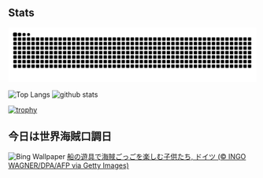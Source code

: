## Stats
<picture>
  <source media="(prefers-color-scheme: dark)" srcset="https://raw.githubusercontent.com/ba230t/ba230t/output/github-contribution-grid-snake-dark.svg">
  <source media="(prefers-color-scheme: light)" srcset="https://raw.githubusercontent.com/ba230t/ba230t/output/github-contribution-grid-snake.svg">
  <img alt="github contribution grid snake animation" src="https://raw.githubusercontent.com/ba230t/ba230t/output/github-contribution-grid-snake.svg">
</picture>

<p align="left">
  <img alt="Top Langs" height="150px" src="https://github-readme-stats.vercel.app/api/top-langs/?username=ba230t&layout=compact&theme=transparent" />
  <img alt="github stats" height="150px" src="https://github-readme-stats.vercel.app/api?username=ba230t&theme=transparent" />
</p>

[![trophy](https://github-profile-trophy.vercel.app/?username=ba230t&theme=transparent&column=7)](https://github.com/ryo-ma/github-profile-trophy)


<!-- Bing Wallpaper Start -->
## 今日は世界海賊口調日
![Bing Wallpaper](https://www.bing.com/th?id=OHR.PiratePlayground_JA-JP8924583087_1920x1080.jpg&rf=LaDigue_1920x1080.jpg&pid=hp)
[船の遊具で海賊ごっごを楽しむ子供たち, ドイツ (© INGO WAGNER/DPA/AFP via Getty Images)](https://www.bing.com/search?q=%E4%B8%96%E7%95%8C%E6%B5%B7%E8%B3%8A%E5%8F%A3%E8%AA%BF%E6%97%A5&form=hpcapt&filters=HpDate%3a%2220240918_1500%22)
<!-- Bing Wallpaper End -->
